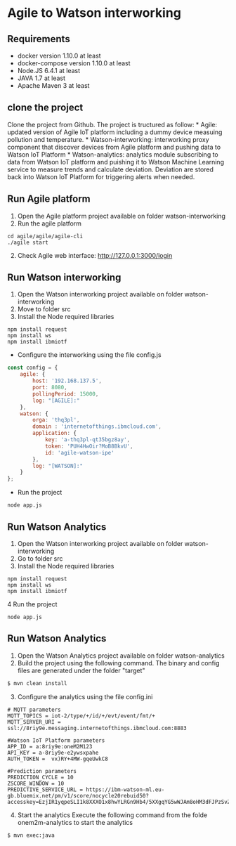 # Agile to Watson interworking

## Requirements
* docker version 1.10.0 at least
* docker-compose version 1.10.0 at least
* Node.JS 6.4.1 at least
* JAVA 1.7 at least
* Apache Maven 3 at least

## clone the project
Clone the project from Github. The project is tructured as follow:
    * Agile: updated version of Agile IoT platform including a dummy device measuing pollution and temperature.
    * Watson-interworking: interworking proxy component that discover devices from Agile platform and pushing data to Watson IoT Platform
    * Watson-analytics: analytics module subscribing to data from Watson IoT platform and puishing it to Watson Machine Learning service to measure trends and calculate deviation. Deviation are stored back into Watson IoT Platform for triggering alerts when needed.

## Run Agile platform
1. Open the Agile platform project available on folder watson-interworking
2. Run the agile platform
```shell
cd agile/agile/agile-cli
./agile start
```
2. Check Agile web interface: http://127.0.0.1:3000/login

## Run Watson interworking
1. Open the Watson interworking project available on folder watson-interworking
1. Move to folder src
2. Install the Node required libraries
```shell
npm install request
npm install ws
npm install ibmiotf
```
* Configure the interworking using the file config.js

```js
const config = {
    agile: {
        host: '192.168.137.5',
        port: 8080,
        pollingPeriod: 15000,
        log: "[AGILE]:"
    },
    watson: {
        orga: 'thq3pl',
        domain : 'internetofthings.ibmcloud.com',
        application: {
            key: 'a-thq3pl-qt35bgz8ay',
            token: 'PUH4HwOir?MoB8BkvU',
            id: 'agile-watson-ipe'
        },
        log: "[WATSON]:"
    }
};
```

* Run the project
```shell
node app.js
```

## Run Watson Analytics 
1. Open the Watson interworking project available on folder watson-interworking
2. Go to folder src
3. Install the Node required libraries
```shell
npm install request
npm install ws
npm install ibmiotf
```
4 Run the project
```shell
node app.js
```

## Run Watson Analytics 
1. Open the Watson Analytics project available on folder watson-analytics
2. Build the project using the following command. The binary and config files are generated under the folder "target"
```sh
$ mvn clean install
```

3. Configure the analytics using the file config.ini

```shell
# MQTT parameters
MQTT_TOPICS = iot-2/type/+/id/+/evt/event/fmt/+
MQTT_SERVER_URI = ssl://8riy9e.messaging.internetofthings.ibmcloud.com:8883

#Watson IoT Platform parameters
APP_ID = a:8riy9e:oneM2M123
API_KEY = a-8riy9e-e2ywsxpahe
AUTH_TOKEN =  vx)RY+4MW-gqeUwkC8

#Prediction parameters
PREDICTION_CYCLE = 10
ZSCORE_WINDOW = 10
PREDICTIVE_SERVICE_URL = https://ibm-watson-ml.eu-gb.bluemix.net/pm/v1/score/nocycle20rebuid50?accesskey=EzjIR1yqpeSLI1k8XXXO1x8hwYLRGn9Hb4/5XXgqYG5wWJAm8oHM3dFJPzSvZ0fKc1AbOE1UW5e5NZRAC6JLeJm4UhduKiR4fCfmGQLC1t8=
```

4. Start the analytics
Execute the following command from the folde onem2m-analytics to start the analytics
```shell
$ mvn exec:java 
```
